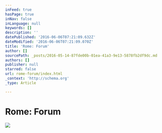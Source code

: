 ```yaml
---
inFeed: true
hasPage: true
inNav: false
inLanguage: null
keywords: []
description: ''
datePublished: '2016-06-06T07:21:09.632Z'
dateModified: '2016-06-06T07:21:09.070Z'
title: 'Rome: Forum'
author: []
sourcePath: _posts/2016-05-14-87fde00b-01ea-41a3-9e13-5878fb2df9dc.md
authors: []
publisher: null
starred: false
url: rome-forum/index.html
_context: 'http://schema.org'
_type: Article

---
```

# Rome: Forum
![](https://the-grid-user-content.s3-us-west-2.amazonaws.com/0be51a09-2ef7-4e4d-b83e-cad5dcf6172d.jpg)